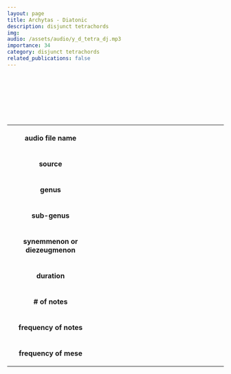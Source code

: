 ```yaml
---
layout: page
title: Archytas - Diatonic
description: disjunct tetrachords
img: 
audio: /assets/audio/y_d_tetra_dj.mp3
importance: 34
category: disjunct tetrachords
related_publications: false
--- 
```



<style>

table {
    width: 100%;
    padding-top: 10px;
    padding-bottom: 100px;
}
table, th, td {
  border: 5px solid var(--global-footer-text-color);
  background-color: var(--global-bg-color);
  border-collapse: collapse;
  scroll-margin-top: 500px;
}
th, td {
    padding: 20px;
    scroll-margin-top: 85px;

    &:hover {
    color: var(--global-theme-color);
    background-color: var(--globalfooter-link-color);
  }
}

audio {
    background-color: var(--global-divider-color);
    border-radius: 5px;
    padding: 10px;
    width: auto;
    display: block;
    margin-left: auto;
    margin-right: auto;
}

</style>

<audio controls>
    <source src="../../assets/audio/b_c_scale_full_d.mp3" type="audio/mp3">
    Your browser does not support the audio tag.
</audio>
<br>

<table>
    <colgroup>
        <col span="1" style="width: 40%;">
        <col span="1" style="width: 60%;">
    </colgroup>
    <tr>
        <th>audio file name</th>
        <td></td>
    </tr>
    <tr>
        <th>source</th>
        <td></td>
    </tr>
    <tr>
        <th>genus</th>
        <td></td>
    </tr>
    <tr>
        <th>sub-genus</th>
        <td></td>
    </tr>
    <tr>
        <th>synemmenon or diezeugmenon</th>
        <td></td>
    </tr>
    <tr>
        <th>duration</th>
        <td></td>
    </tr>
    <tr>
        <th># of notes</th>
        <td></td>
    </tr>
    <tr>
        <th>frequency of notes</th>
        <td></td>
    </tr>
    <tr>
        <th>frequency of mese</th>
        <td></td>
    </tr>
</table>
